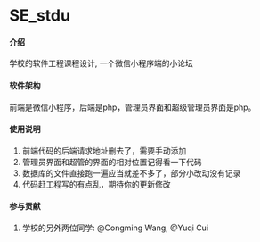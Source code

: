 # SE_stdu

#### 介绍
学校的软件工程课程设计, 一个微信小程序端的小论坛

#### 软件架构
前端是微信小程序，后端是php，管理员界面和超级管理员界面是php。

#### 使用说明

1.  前端代码的后端请求地址删去了，需要手动添加
2.  管理员界面和超管的界面的相对位置记得看一下代码
3.  数据库的文件直接跑一遍应当就差不多了，部分小改动没有记录
4.  代码赶工程写的有点乱，期待你的更新修改

#### 参与贡献

1.  学校的另外两位同学: @Congming Wang, @Yuqi Cui
